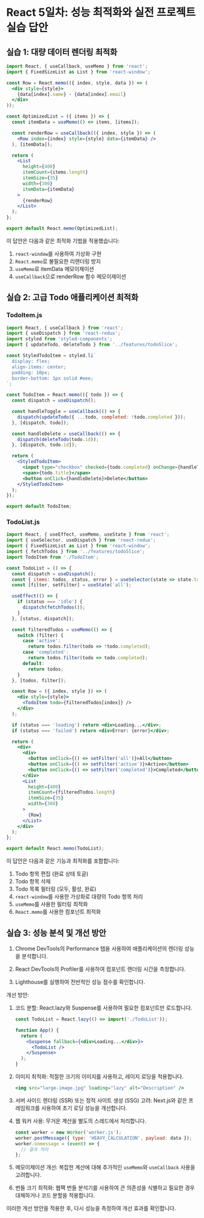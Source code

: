 # React 5일차: 성능 최적화와 실전 프로젝트 실습 답안

## 실습 1: 대량 데이터 렌더링 최적화

```jsx
import React, { useCallback, useMemo } from 'react';
import { FixedSizeList as List } from 'react-window';

const Row = React.memo(({ index, style, data }) => (
  <div style={style}>
    {data[index].name} - {data[index].email}
  </div>
));

const OptimizedList = ({ items }) => {
  const itemData = useMemo(() => items, [items]);

  const renderRow = useCallback(({ index, style }) => (
    <Row index={index} style={style} data={itemData} />
  ), [itemData]);

  return (
    <List
      height={400}
      itemCount={items.length}
      itemSize={35}
      width={300}
      itemData={itemData}
    >
      {renderRow}
    </List>
  );
};

export default React.memo(OptimizedList);
```

이 답안은 다음과 같은 최적화 기법을 적용했습니다:
1. `react-window`를 사용하여 가상화 구현
2. `React.memo`로 불필요한 리렌더링 방지
3. `useMemo`로 itemData 메모이제이션
4. `useCallback`으로 renderRow 함수 메모이제이션

## 실습 2: 고급 Todo 애플리케이션 최적화

### TodoItem.js
```jsx
import React, { useCallback } from 'react';
import { useDispatch } from 'react-redux';
import styled from 'styled-components';
import { updateTodo, deleteTodo } from '../features/todoSlice';

const StyledTodoItem = styled.li`
  display: flex;
  align-items: center;
  padding: 10px;
  border-bottom: 1px solid #eee;
`;

const TodoItem = React.memo(({ todo }) => {
  const dispatch = useDispatch();

  const handleToggle = useCallback(() => {
    dispatch(updateTodo({ ...todo, completed: !todo.completed }));
  }, [dispatch, todo]);

  const handleDelete = useCallback(() => {
    dispatch(deleteTodo(todo.id));
  }, [dispatch, todo.id]);

  return (
    <StyledTodoItem>
      <input type="checkbox" checked={todo.completed} onChange={handleToggle} />
      <span>{todo.title}</span>
      <button onClick={handleDelete}>Delete</button>
    </StyledTodoItem>
  );
});

export default TodoItem;
```

### TodoList.js
```jsx
import React, { useEffect, useMemo, useState } from 'react';
import { useSelector, useDispatch } from 'react-redux';
import { FixedSizeList as List } from 'react-window';
import { fetchTodos } from '../features/todoSlice';
import TodoItem from './TodoItem';

const TodoList = () => {
  const dispatch = useDispatch();
  const { items: todos, status, error } = useSelector(state => state.todos);
  const [filter, setFilter] = useState('all');

  useEffect(() => {
    if (status === 'idle') {
      dispatch(fetchTodos());
    }
  }, [status, dispatch]);

  const filteredTodos = useMemo(() => {
    switch (filter) {
      case 'active':
        return todos.filter(todo => !todo.completed);
      case 'completed':
        return todos.filter(todo => todo.completed);
      default:
        return todos;
    }
  }, [todos, filter]);

  const Row = ({ index, style }) => (
    <div style={style}>
      <TodoItem todo={filteredTodos[index]} />
    </div>
  );

  if (status === 'loading') return <div>Loading...</div>;
  if (status === 'failed') return <div>Error: {error}</div>;

  return (
    <div>
      <div>
        <button onClick={() => setFilter('all')}>All</button>
        <button onClick={() => setFilter('active')}>Active</button>
        <button onClick={() => setFilter('completed')}>Completed</button>
      </div>
      <List
        height={400}
        itemCount={filteredTodos.length}
        itemSize={35}
        width={300}
      >
        {Row}
      </List>
    </div>
  );
};

export default React.memo(TodoList);
```

이 답안은 다음과 같은 기능과 최적화를 포함합니다:
1. Todo 항목 편집 (완료 상태 토글)
2. Todo 항목 삭제
3. Todo 목록 필터링 (모두, 활성, 완료)
4. `react-window`를 사용한 가상화로 대량의 Todo 항목 처리
5. `useMemo`를 사용한 필터링 최적화
6. `React.memo`를 사용한 컴포넌트 최적화

## 실습 3: 성능 분석 및 개선 방안

1. Chrome DevTools의 Performance 탭을 사용하여 애플리케이션의 렌더링 성능을 분석합니다.

2. React DevTools의 Profiler를 사용하여 컴포넌트 렌더링 시간을 측정합니다.

3. Lighthouse를 실행하여 전반적인 성능 점수를 확인합니다.

개선 방안:
1. 코드 분할: React.lazy와 Suspense를 사용하여 필요한 컴포넌트만 로드합니다.
   ```jsx
   const TodoList = React.lazy(() => import('./TodoList'));
   
   function App() {
     return (
       <Suspense fallback={<div>Loading...</div>}>
         <TodoList />
       </Suspense>
     );
   }
   ```

2. 이미지 최적화: 적절한 크기의 이미지를 사용하고, 레이지 로딩을 적용합니다.
   ```jsx
   <img src="large-image.jpg" loading="lazy" alt="Description" />
   ```

3. 서버 사이드 렌더링 (SSR) 또는 정적 사이트 생성 (SSG) 고려: Next.js와 같은 프레임워크를 사용하여 초기 로딩 성능을 개선합니다.

4. 웹 워커 사용: 무거운 계산을 별도의 스레드에서 처리합니다.
   ```javascript
   const worker = new Worker('worker.js');
   worker.postMessage({ type: 'HEAVY_CALCULATION', payload: data });
   worker.onmessage = (event) => {
     // 결과 처리
   };
   ```

5. 메모이제이션 개선: 복잡한 계산에 대해 추가적인 `useMemo`와 `useCallback` 사용을 고려합니다.

6. 번들 크기 최적화: 웹팩 번들 분석기를 사용하여 큰 의존성을 식별하고 필요한 경우 대체하거나 코드 분할을 적용합니다.

이러한 개선 방안을 적용한 후, 다시 성능을 측정하여 개선 효과를 확인합니다.
